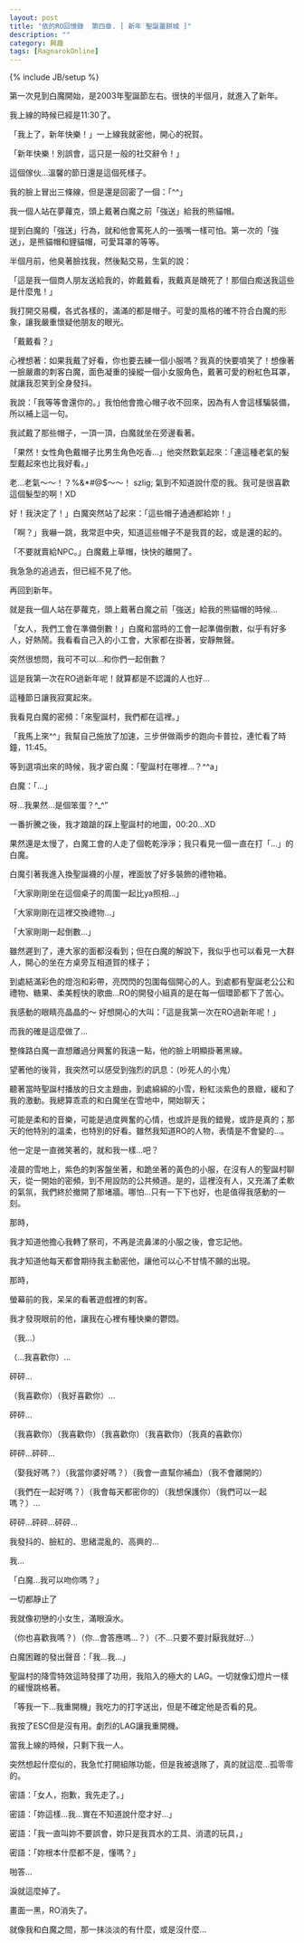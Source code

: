 ```yaml
---
layout: post
title: "依的RO回憶錄  第四章. [ 新年˙聖誕薑餅城 ]"
description: ""
category: 興趣
tags: [RagnarokOnline]
---
```

{% include JB/setup %}

第一次見到白魔開始，是2003年聖誕節左右。很快的半個月，就進入了新年。我上線的時候已經是11:30了。「我上了，新年快樂！」一上線我就密他，開心的祝賀。「新年快樂！別誤會，這只是一般的社交辭令！」這個傢伙…溫馨的節日還是這個死樣子。我的臉上冒出三條線，但是還是回密了一個：「^^」我一個人站在夢蘿克，頭上戴著白魔之前「強送」給我的熊貓帽。提到白魔的「強送」行為，就和他會罵死人的一張嘴一樣可怕。第一次的「強送」，是熊貓帽和貍貓帽，可愛耳罩的等等。半個月前，他臭著臉找我，然後點交易，生氣的說：「這是我一個商人朋友送給我的，妳戴戴看，我戴真是醜死了！那個白痴送我這些是什麼鬼！」

我打開交易欄，各式各樣的，滿滿的都是帽子。可愛的風格的確不符合白魔的形象，讓我嚴重懷疑他朋友的眼光。「戴戴看？」心裡想著：如果我戴了好看，你也要去練一個小服嗎？我真的快要噴笑了！想像著一臉嚴肅的刺客白魔，面色凝重的操縱一個小女服角色，戴著可愛的粉紅色耳罩，就讓我忍笑到全身發抖。我說：「我等等會還你的。」我怕他會擔心帽子收不回來，因為有人會這樣騙裝備，所以補上這一句。我試戴了那些帽子，一頂一頂，白魔就坐在旁邊看著。「果然！女性角色戴帽子比男生角色吃香…」他突然歎氣起來：「連這種老氣的髮型戴起來也比我好看。」老…老氣～～！？%&*#@$～～！ szlig; 氣到不知道說什麼的我。我可是很喜歡這個髮型的啊！XD

好！我決定了！」白魔突然站了起來：「這些帽子通通都給妳！」「啊？」我嚇一跳，我常逛中央，知道這些帽子不是我買的起，或是還的起的。「不要就賣給NPC。」白魔戴上草帽，快快的離開了。我急急的追過去，但已經不見了他。再回到新年。就是我一個人站在夢蘿克，頭上戴著白魔之前「強送」給我的熊貓帽的時候…「女人，我們工會在準備倒數！」白魔和當時的工會一起準備倒數，似乎有好多人，好熱鬧。我看看自己入的小工會，大家都在掛著，安靜無聲。突然很想問，我可不可以…和你們一起倒數？

這是我第一次在RO過新年呢！就算都是不認識的人也好…這種節日讓我寂寞起來。我看見白魔的密頻：「來聖誕村，我們都在這裡。」「我馬上來^^」我幫自己施放了加速，三步併做兩步的跑向卡普拉，連忙看了時鐘，11:45。等到選項出來的時候，我才密白魔：「聖誕村在哪裡…？^^a」白魔：「…」呀…我果然…是個笨蛋？^_^”一番折騰之後，我才踉蹌的踩上聖誕村的地圖，00:20…XD果然還是太慢了，白魔工會的人走了個乾乾淨淨；我只看見一個一直在打「…」的白魔。

白魔引著我進入換聖誕襪的小屋，裡面放了好多裝飾的禮物箱。「大家剛剛坐在這個桌子的周圍一起比ya照相…」「大家剛剛在這裡交換禮物…」「大家剛剛一起倒數…」雖然遲到了，連大家的面都沒看到；但在白魔的解說下，我似乎也可以看見一大群人，開心的坐在方桌旁互相道賀的樣子；到處結滿彩色的燈泡和彩帶，亮閃閃的包圍每個開心的人。到處都有聖誕老公公和禮物、糖果、柔美輕快的歌曲…RO的開發小組真的是在每一個環節都下了苦心。我感動的眼睛亮晶晶的～ 好想開心的大叫：「這是我第一次在RO過新年呢！」而我的確是這麼做了…整條路白魔一直想離過分興奮的我遠一點，他的臉上明顯掛著黑線。

望著他的後背，我突然可以感受到強烈的訊息：（吵死人的小鬼）聽著當時聖誕村播放的日文主題曲，到處綿綿的小雪，粉紅淡紫色的景緻，緩和了我的激動。我總算乖乖的和白魔坐在雪地中，開始聊天；可能是柔和的音樂，可能是過度興奮的心情，也或許是我的錯覺，或許是真的；那天的他特別的溫柔，也特別的好看。雖然我知道RO的人物，表情是不會變的…。他一定是一直微笑著的，就和我一樣…吧？凌晨的雪地上，紫色的刺客盤坐著，和跪坐著的黃色的小服，在沒有人的聖誕村聊天，從一開始的密頻，到不用設防的公共頻道。是的，這裡沒有人，又充滿了柔軟的氣氛，我們終於撤開了那堵牆。哪怕…只有一下下也好，也是值得我感動的一刻。那時，我才知道他擔心我轉了祭司，不再是流鼻涕的小服之後，會忘記他。

我才知道他每天都會期待我主動密他，讓他可以心不甘情不願的出現。那時，螢幕前的我，呆呆的看著遊戲裡的刺客。我才發現眼前的他，讓我在心裡有種快樂的鬱悶。（我…）（…我喜歡你）…砰砰…（我喜歡你）（我好喜歡你）…砰砰…

（我喜歡你）（我喜歡你）（我喜歡你）（我喜歡你）（我真的喜歡你）砰砰…砰砰…（娶我好嗎？）（我當你婆好嗎？）（我會一直幫你補血）（我不會離開的）（我們在一起好嗎？）（我會每天都密你的）（我想保護你）（我們可以一起嗎？）…砰砰…砰砰…砰砰…我發抖的、臉紅的、思緒混亂的、高興的…我…
「白魔…我可以吻你嗎？」

一切都靜止了
我就像初戀的小女生，滿眼淚水。（你也喜歡我嗎？）（你…會答應嗎…？）（不…只要不要討厭我就好…）白魔困難的發出聲音：「我…我…」聖誕村的降雪特效這時發揮了功用，我陷入的極大的 LAG。一切就像幻燈片一樣的緩慢跳格著。「等我一下…我重開機」我吃力的打字送出，但是不確定他是否看的見。我按了ESC但是沒有用。劇烈的LAG讓我重開機。

當我上線的時候，只剩下我一人。突然想起什麼似的，我急忙打開組隊功能，但是我被退隊了，真的就這麼…孤零零的。密語：「女人，抱歉，我先走了。」密語：「妳這樣…我…實在不知道說什麼才好…」密語：「我一直叫妳不要誤會，妳只是我買水的工具、消遣的玩具，」密語：「妳根本什麼都不是，懂嗎？」

啪答…淚就這麼掉了。畫面一黑，RO消失了。就像我和白魔之間，那一抹淡淡的有什麼，或是沒什麼…
